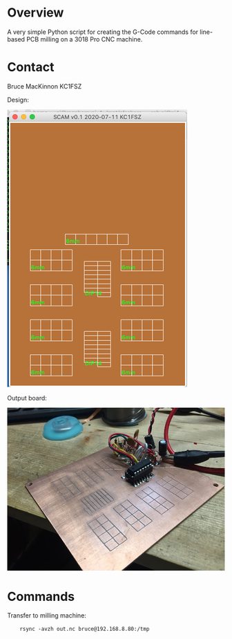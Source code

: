 Overview
========
A very simple Python script for creating the G-Code commands for line-based PCB milling on a 3018 Pro CNC machine.

Contact
=======
Bruce MacKinnon KC1FSZ

Design:

![Alt](docs/l1.png)

Output board:

![Alt](docs/img1.jpg)

Commands
========

Transfer to milling machine:

        rsync -avzh out.nc bruce@192.168.8.80:/tmp

